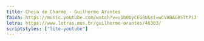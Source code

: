 ```yaml
---
title: Cheia de Charme - Guilherme Arantes
faixa: https://music.youtube.com/watch?v=u1bObyCEG8U&si=wCVABAGB5TtPiJf0
letra: https://www.letras.mus.br/guilherme-arantes/46303/
scriptstyles: ["lite-youtube"]
---
```

